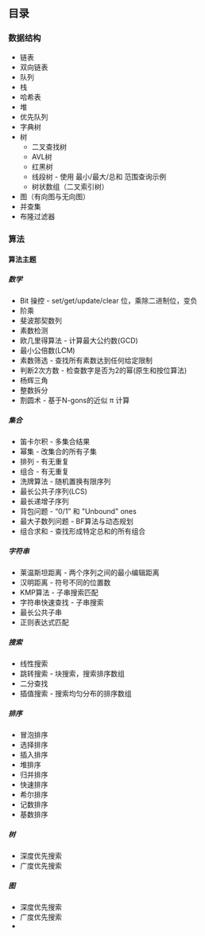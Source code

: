 ## 目录

### 数据结构
* 链表
* 双向链表
* 队列
* 栈
* 哈希表
* 堆
* 优先队列
* 字典树
* 树
	* 二叉查找树
	* AVL树
	* 红黑树
	* 线段树 - 使用 最小/最大/总和 范围查询示例
	* 树状数组（二叉索引树）
* 图（有向图与无向图）
* 并查集
* 布隆过滤器



### 算法

#### 算法主题

##### 数学
* Bit 操控 - set/get/update/clear 位，乘除二进制位，变负
* 阶乘
* 斐波那契数列
* 素数检测
* 欧几里得算法 - 计算最大公约数(GCD)
* 最小公倍数(LCM)
* 素数筛选 - 查找所有素数达到任何给定限制
* 判断2次方数 - 检查数字是否为2的幂(原生和按位算法)
* 杨辉三角
* 整数拆分
* 割圆术 - 基于N-gons的近似 π 计算

##### 集合
* 笛卡尔积 - 多集合结果
* 幂集 - 改集合的所有子集
* 排列 - 有无重复
* 组合 - 有无重复
* 洗牌算法 - 随机置换有限序列
* 最长公共子序列(LCS)
* 最长递增子序列
* 背包问题 - “0/1” 和 "Unbound" ones
* 最大子数列问题 - BF算法与动态规划
* 组合求和 - 查找形成特定总和的所有组合

##### 字符串
* 莱温斯坦距离 - 两个序列之间的最小编辑距离
* 汉明距离 - 符号不同的位置数
* KMP算法 - 子串搜索匹配
* 字符串快速查找 - 子串搜索
* 最长公共子串
* 正则表达式匹配

##### 搜索
* 线性搜索
* 跳转搜索 - 块搜索，搜索排序数组
* 二分查找
* 插值搜索 - 搜索均匀分布的排序数组

##### 排序
* 冒泡排序
* 选择排序
* 插入排序
* 堆排序
* 归并排序
* 快速排序
* 希尔排序
* 记数排序
* 基数排序

##### 树
* 深度优先搜索
* 广度优先搜索

##### 图
* 深度优先搜索
* 广度优先搜索
* 

